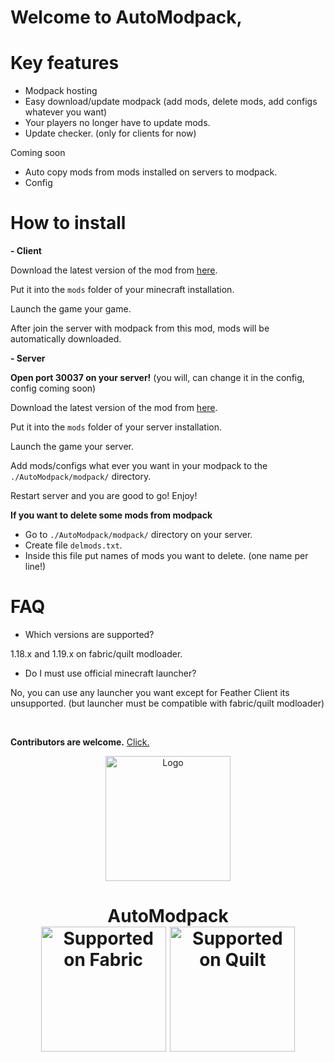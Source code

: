 # **Welcome to AutoModpack,**

# Key features
- Modpack hosting
- Easy download/update modpack (add mods, delete mods, add configs whatever you want)
- Your players no longer have to update mods.
- Update checker. (only for clients for now)

Coming soon
- Auto copy mods from mods installed on servers to modpack. 
- Config

# How to install

**- Client**

Download the latest version of the mod from [here](https://github.com/Skidamek/AutoModpack/releases/download/latest/AutoModpack.jar).

Put it into the `mods` folder of your minecraft installation.

Launch the game your game.

After join the server with modpack from this mod, mods will be automatically downloaded.

**- Server**

**Open port 30037 on your server!** (you will, can change it in the config, config coming soon)

Download the latest version of the mod from [here](https://github.com/Skidamek/AutoModpack/releases/download/latest/AutoModpack.jar).

Put it into the `mods` folder of your server installation.

Launch the game your server.

Add mods/configs what ever you want in your modpack to the `./AutoModpack/modpack/` directory.

Restart server and you are good to go! Enjoy!

**If you want to delete some mods from modpack** 
- Go to `./AutoModpack/modpack/` directory on your server.
- Create file `delmods.txt`.
- Inside this file put names of mods you want to delete. (one name per line!)

# FAQ
- Which versions are supported?

1.18.x and 1.19.x on fabric/quilt modloader.

- Do I must use official minecraft launcher?

No, you can use any launcher you want except for Feather Client its unsupported. (but launcher must be compatible with fabric/quilt modloader)

<br>

**Contributors are welcome.**
[Click.](CONTRIBUTING.md)
  
<p align="center"><img src="https://i.imgur.com/WQofabo.png" alt="Logo" width="200"></p>
<h1 align="center">AutoModpack  <br>
    <a href="https://fabricmc.net/"><img
        src="https://cdn.discordapp.com/attachments/705864145169416313/969720133998239794/fabric_supported.png"
        alt="Supported on Fabric"
        width="200"
    ></a>
    <a href="https://quiltmc.org/"><img
        src="https://cdn.discordapp.com/attachments/705864145169416313/969716884482183208/quilt_supported.png"
        alt="Supported on Quilt"
        width="200"
    ></a>
</h1>
